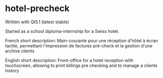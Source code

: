 hotel-precheck
==============

Written with Qt5.1 (latest stable)


Started as a school diploma-internship for a Swiss hotel.



French short description:
Main-courante pour une réception d'hôtel à écran tactile, permettant l'impression de factures pré-check et la gestion d'une archive clients

English short description:
Front-office for a hotel reception with touchscreen, allowing to print billings pre checking and to manage a clients history
